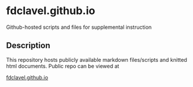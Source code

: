 # fdclavel.github.io
Github-hosted scripts and files for supplemental instruction

## Description

This repository hosts publicly available markdown files/scripts and knitted html documents. Public repo can be viewed at 

[fdclavel.github.io](fdclavel.github.io)
